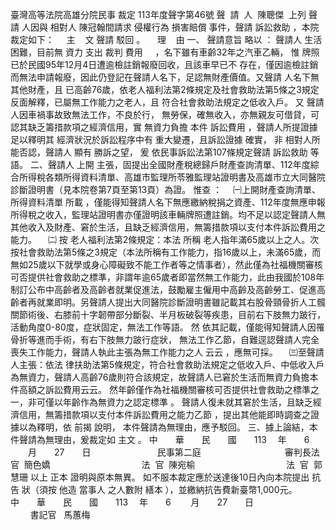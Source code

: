 臺灣高等法院高雄分院民事
裁定
113年度聲字第46號
聲  請  人  陳聰傑  
上列
聲請
人因與
相對人
陳冠翰間請求
侵權行為
損害賠償
事件，聲請
訴訟救助
，本院裁定如下：
    主    文
聲請
駁回
。
    理    由
一、
聲請意旨
略以
：
聲請人
生活困難，目前無
資力
支出
裁判
費用
    ，名下雖有車齡32年之汽車乙輛，
惟
牌照已於民國95年12月4日遭逾檢註銷報廢回收，且該車早已不
存在，僅因逾檢註銷而無法申請報廢，因此仍登記在聲請人名下，足認無財產價值。又聲請
人名下無其他財產，且
已高齡76歲，依老人福利法第2條規定及社會救助法第5條之3規定反面解釋，已屬無工作能力之老人，且
符合社會救助法規定之低收入戶。
又
聲請人因車禍事故致無法工作，不良於行，
無勞保，確無收入，亦無親友可借貸，可認其缺乏籌措款項之經濟信用，實
無資力負擔
本件
訴訟費用
，聲請人所提證據足以釋明其
經濟狀況於訴訟程序中有
重大變遷，且訴訟證據
確實，
非
相對人所能否認，聲請人
顯有
勝訴之望，
爰
依民事訴訟法第107條規定聲請
訴訟救助
等語。
二、聲請人
上開
主張，固提出全國財產稅總歸戶財產查詢清單、112年度綜合所得稅各類所得資料清單、高雄市監理所苓雅監理站證明書及高雄市立大同醫院診斷證明書（見本院卷第7頁至第13頁）為證。
惟查
：
　㈠上開財產查詢清單、所得資料清單
所載
，僅能得知聲請人名下無應繳納稅捐之資產、112年度無應申報所得稅之收入，監理站證明書亦僅證明該車輛牌照遭註銷。均不足以認定聲請人無其他收入及財產、窘於生活，且缺乏經濟信用，無籌措款項以支付本件訴訟費用之能力。
　㈡
按
老人福利法第2條規定：本法
所稱
老人指年滿65歲以上之人。次按社會救助法第5條之3規定（本法所稱有工作能力，指16歲以上，未滿65歲，而無如25歲以下就學或身心障礙致不能工作者等之情事者），然此僅為社福機關審核可否提供社會救助之標準，非謂年逾65歲者即當然無工作能力，此由我國於108年制訂公布中高齡者及高齡者就業促進法，鼓勵雇主僱用中高齡及高齡勞工、促進高齡者再就業即明。另聲請人提出大同醫院診斷證明書雖記載其右股骨頸骨折人工髖關節術後、右膝前十字韌帶部分斷裂、半月板破裂等疾患，目前右下肢無力跛行，活動角度0-80度，症狀固定，無法工作等語。
然
依其記載，僅能得知聲請人因罹骨折等進而手術，有右下肢無力跛行症狀，
無法工作乙節，自難逕認聲請人完全喪失工作能力，聲請人執此主張為無工作能力之人
云云
，應無可採。
　㈢至聲請人主張：依法
律扶助法第5條規定，符合社會救助法規定之低收入戶、中低收入戶為無資力，聲請人高齡76歲則符合該規定，故聲請人已窘於生活而無資力負擔本件高額之訴訟費用云云。
然年齡僅作為社福機關審核可否提供社會救助之標準之一，非可僅以年齡作為無資力之認定標準
。
聲請人復未就其窘於生活，且缺乏經濟信用，無籌措款項以支付本件訴訟費用之能力乙節
，提出其他能即時調查之證據以為釋明，依
前揭
說明，
本件聲請為無理由，應予駁回。
三、據上論結，本件聲請為無理由，爰裁定如
主文
。
中　　華　　民　　國　　113 　年　　6 　　月　　27　　日
                          民事第二庭   
                              審判長法  官  簡色嬌
                                    法  官  陳宛榆
                                    法  官  郭慧珊
以上
正本
證明與原本無異。
如不服本裁定應於送達後10日內向本院提出
抗告
狀（須按
他造
當事人
之人數附
繕本
），並繳納抗告費新臺幣1,000元。　　　　
中　　華　　民　　國　　113 　年　　6 　　月　　27　　日
                                    
書記官
  馬蕙梅